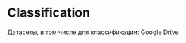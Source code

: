 # Classification

Датасеты, в том числе для классификации: [Google Drive](https://drive.google.com/drive/folders/13Cg1KYOlzM5C7K8gK8NfC-F3EYxkM3D2)

